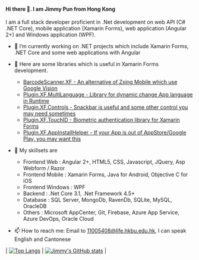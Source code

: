 #### Hi there 👋. I am Jimmy Pun from Hong Kong
I am a full stack developer proficient in .Net development on web API (C# .NET Core), mobile application (Xamarin Forms), web application (Angular 2+) and Windows application (WPF).

- 🔭 I’m currently working on .NET projects which include Xamarin Forms, .NET Core and some web applications with Angular

- 🤔 Here are some libraries which is useful in Xamarin Forms development.
  - [BarcodeScanner.XF - An alternative of Zxing Mobile which use Google Vision](https://github.com/JimmyPun610/BarcodeScanner.XF)
  - [Plugin.XF.MultiLanguage - Library for dynamic change App language in Runtime](https://github.com/JimmyPun610/Plugin.XF.MultiLanguage)
  - [Plugin.XF.Controls - Snackbar is useful and some other control you may need sometimes](https://github.com/JimmyPun610/Plugin.XF.Controls)
  - [Plugin.XF.TouchID - Biometric authentication library for Xamarin Forms](https://github.com/JimmyPun610/Plugin.XF.TouchID)
  - [Plugin.XF.AppInstallHelper - If your App is out of AppStore/Google Play, you may want this](https://github.com/JimmyPun610/Plugin.XF.AppInstallHelper)

- 🌱 My skillsets are 
  - Frontend Web : Angular 2+, HTML5, CSS, Javascript, JQuery, Asp Webform / Razor
  - Frontend Mobile : Xamarin Forms, Java for Android, Objective C for iOS
  - Frontend Windows : WPF
  - Backend : .Net Core 3.1, .Net Framework 4.5+
  - Database : SQL Server, MongoDb, RavenDb, SQLite, MySQL, OracleDB
  - Others : Microsoft AppCenter, Git, Firebase, Azure App Service, Azure DevOps, Oracle Cloud

- 📫 How to reach me: Email to 11005408@life.hkbu.edu.hk, I can speak English and Cantonese

| [![Top Langs](https://github-readme-stats.vercel.app/api/top-langs/?username=JimmyPun610)](https://github.com/JimmyPun610) |  [![Jimmy's GitHub stats](https://github-readme-stats.vercel.app/api?username=JimmyPun610)](https://github.com/JimmyPun610) |
 

<!--
**JimmyPun610/JimmyPun610** is a ✨ _special_ ✨ repository because its `README.md` (this file) appears on your GitHub profile.

Here are some ideas to get you started:

- 🔭 I’m currently working on ...
- 🌱 I’m currently learning ...
- 👯 I’m looking to collaborate on ...
- 🤔 I’m looking for help with ...
- 💬 Ask me about ...
- 📫 How to reach me: ...
- 😄 Pronouns: ...
- ⚡ Fun fact: ...
-->
